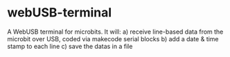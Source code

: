 # webUSB-terminal
A WebUSB terminal for microbits. It will:
a) receive line-based data from the microbit over USB, coded via makecode serial blocks
b) add a date & time stamp to each line
c) save the datas in a file
